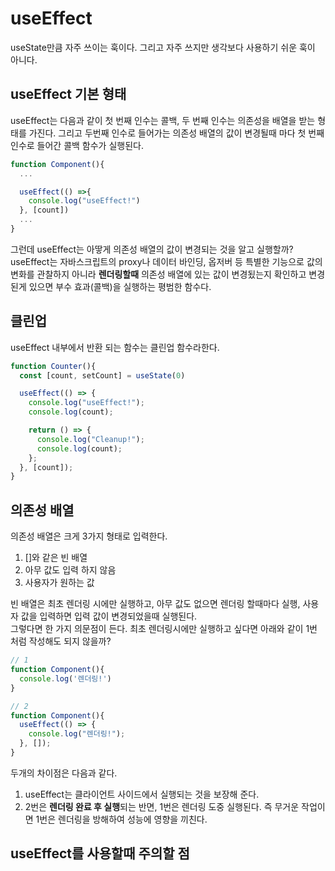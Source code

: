 # useEffect

useState만큼 자주 쓰이는 훅이다. 그리고 자주 쓰지만 생각보다 사용하기 쉬운 훅이 아니다.

## useEffect 기본 형태

useEffect는 다음과 같이 첫 번째 인수는 콜백, 두 번째 인수는 의존성을 배열을 받는 형태를 가진다.
그리고 두번째 인수로 들어가는 의존성 배열의 값이 변경될때 마다 첫 번째 인수로 들어간 콜백 함수가 실행된다.

```typescript
function Component(){
  ...

  useEffect(() =>{
    console.log("useEffect!")     
  }, [count]) 
  ...
}
```

그런데 useEffect는 아땋게 의존성 배열의 값이 변경되는 것을 알고 실행할까?
useEffect는 자바스크립트의 proxy나 데이터 바인딩, 옵저버 등 특별한 기능으로 값의 변화를 관찰하지 아니라 **렌더링할때** 의존성 배열에 있는 값이 변경됬는지 확인하고 변경된게 있으면 부수 효과(콜백)을 실행하는 평범한 함수다.

## 클린업

useEffect 내부에서 반환 되는 함수는 클린업 함수라한다.

```typescript
function Counter(){
  const [count, setCount] = useState(0)

  useEffect(() => {
    console.log("useEffect!");
    console.log(count);

    return () => {
      console.log("Cleanup!");
      console.log(count);
    };
  }, [count]);
}
```

## 의존성 배열

의존성 배열은 크게 3가지 형태로 입력한다.  

1. []와 같은 빈 배열
2. 아무 값도 입력 하지 않음
3. 사용자가 원하는 값

빈 배열은 최초 렌더링 시에만 실행하고, 아무 값도 없으면 렌더링 할때마다 실행, 사용자 값을 입력하면 입력 값이 변경되었을때 실행된다.  
그렇다면 한 가지 의문점이 든다. 최초 렌더링시에만 실행하고 싶다면 아래와 같이 1번 처럼 작성해도 되지 않을까?

```typescript
// 1
function Component(){
  console.log('렌더링!')
}

// 2
function Component(){
  useEffect(() => {
    console.log("렌더링!");
  }, []);
}
```

두개의 차이점은 다음과 같다.

1. useEffect는 클라이언트 사이드에서 실행되는 것을 보장해 준다.
2. 2번은 **렌더링 완료 후 실행**되는 반면, 1번은 렌더링 도중 실행된다. 즉 무거운 작업이면 1번은 렌더링을 방해하여 성능에 영향을 끼친다.

## useEffect를 사용할때 주의할 점

